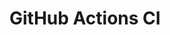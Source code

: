 # GitHub Actions CI



























































































































































































































































































































































































































































































































































































































































































































































































































































































































































































































































































































































































































































































































































































































































































































































































































































































































































































































































































































































































































































































































































































































































































































































































































































































































































































































































































































